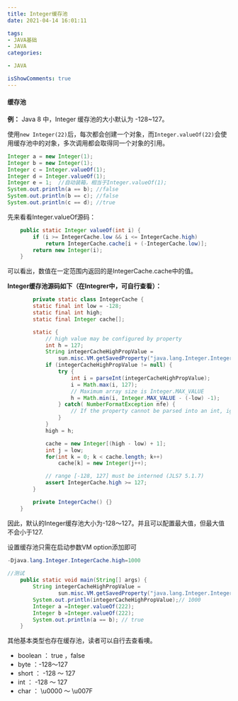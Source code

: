 ```yaml
---
title: Integer缓存池
date: 2021-04-14 16:01:11

tags:
- JAVA基础
- JAVA
categories:

- JAVA

isShowComments: true
---
```


#### 缓存池

**例：** Java 8 中，Integer 缓存池的大小默认为 -128~127。

使用`new Integer(22)`后，每次都会创建一个对象，而`Integer.valueOf(22)`会使用缓存池中的对象，多次调用都会取得同一个对象的引用。

```java
Integer a = new Integer(1);
Integer b = new Integer(1);
Integer c = Integer.valueOf(1);
Integer d = Integer.valueOf(1);
Integer e = 1;	//自动装箱，相当于Integer.valueOf(1);
System.out.println(a == b);	//false
System.out.println(b == c);	//false
System.out.println(c == d);	//true
```

先来看看Integer.valueOf源码：

```java
    public static Integer valueOf(int i) {
        if (i >= IntegerCache.low && i <= IntegerCache.high)
            return IntegerCache.cache[i + (-IntegerCache.low)];
        return new Integer(i);
    }
```

可以看出，数值在一定范围内返回的是IntegerCache.cache中的值。

**Integer缓存池源码如下（在Integrer中，可自行查看）：**

```java
		private static class IntegerCache {
        static final int low = -128;
        static final int high;
        static final Integer cache[];

        static {
            // high value may be configured by property
            int h = 127;
            String integerCacheHighPropValue =
                sun.misc.VM.getSavedProperty("java.lang.Integer.IntegerCache.high");
            if (integerCacheHighPropValue != null) {
                try {
                    int i = parseInt(integerCacheHighPropValue);
                    i = Math.max(i, 127);
                    // Maximum array size is Integer.MAX_VALUE
                    h = Math.min(i, Integer.MAX_VALUE - (-low) -1);
                } catch( NumberFormatException nfe) {
                    // If the property cannot be parsed into an int, ignore it.
                }
            }
            high = h;

            cache = new Integer[(high - low) + 1];
            int j = low;
            for(int k = 0; k < cache.length; k++)
                cache[k] = new Integer(j++);

            // range [-128, 127] must be interned (JLS7 5.1.7)
            assert IntegerCache.high >= 127;
        }

        private IntegerCache() {}
    }
```

因此，默认的Integer缓存池大小为-128～127。并且可以配置最大值，但最大值不会小于127.

设置缓存池只需在启动参数VM option添加即可

```java
-Djava.lang.Integer.IntegerCache.high=1000
  
//测试
    public static void main(String[] args) {
        String integerCacheHighPropValue =
                sun.misc.VM.getSavedProperty("java.lang.Integer.IntegerCache.high");
        System.out.println(integerCacheHighPropValue);// 1000
        Integer a =Integer.valueOf(222);
        Integer b =Integer.valueOf(222);
        System.out.println(a == b); // true
    }
```

其他基本类型也存在缓存池，读者可以自行去查看噢。

- boolean ： true ，false
- byte ：-128～127
- short ： -128 ～ 127
- int ： -128 ～ 127
- char ： \u0000 ～ \u007F
